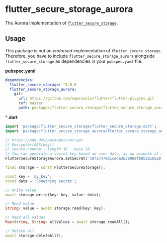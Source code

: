 # flutter_secure_storage_aurora

The Aurora implementation of [`flutter_secure_storage`](https://pub.dev/packages/flutter_secure_storage).

## Usage

This package is not an _endorsed_ implementation of `flutter_secure_storage`. 
Therefore, you have to include `flutter_secure_storage_aurora` alongside `flutter_secure_storage` as dependencies in your `pubspec.yaml` file.

**pubspec.yaml**

```yaml
dependencies:
  flutter_secure_storage: ^8.0.0
  flutter_secure_storage_aurora:
    git:
      url: https://gitlab.com/omprussia/flutter/flutter-plugins.git
      ref: master
      path: packages/flutter_secure_storage/flutter_secure_storage_aurora
```

***.dart**

```dart
import 'package:flutter_secure_storage/flutter_secure_storage.dart';
import 'package:flutter_secure_storage_aurora/flutter_secure_storage_aurora.dart';

// https://pub.dev/packages/encrypt
// Encrypter(AES(key))
// secure-random --length 16 --base 16
// You can generate a secret key based on user data, as an example of a hash pincode
FlutterSecureStorageAurora.setSecret('5872747ed1ceda363808efb8b2b18b20');

final storage = const FlutterSecureStorage();

const key = 'my_key';
const data = 'Something secret';

// Write value
await storage.write(key: key, value: data);

// Read value
String? value = await storage.read(key: key);

// Read all values
Map<String, String> allValues = await storage.readAll();

// Delete all
await storage.deleteAll();
```
